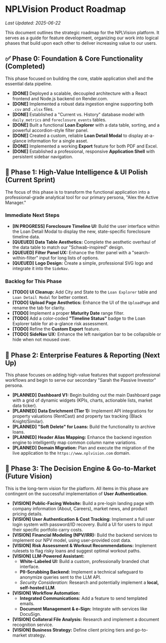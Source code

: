 # NPLVision Product Roadmap

*Last Updated: 2025-06-22*

This document outlines the strategic roadmap for the NPLVision platform. It serves as a guide for feature development, organizing our work into logical phases that build upon each other to deliver increasing value to our users.

## ✅ Phase 0: Foundation & Core Functionality (Completed)

This phase focused on building the core, stable application shell and the essential data pipeline.

* **[DONE]** Deployed a scalable, decoupled architecture with a React frontend and Node.js backend on Render.com.
* **[DONE]** Implemented a robust data ingestion engine supporting both `.csv` and `.xlsx` files.
* **[DONE]** Established a "Current vs. History" database model with `daily_metrics` and `foreclosure_events` tables.
* **[DONE]** Built a functional **Loan Explorer** with a data table, sorting, and a powerful accordion-style filter panel.
* **[DONE]** Created a custom, reliable **Loan Detail Modal** to display at-a-glance information for a single asset.
* **[DONE]** Implemented a working **Export** feature for both PDF and Excel.
* **[DONE]** Established a professional, responsive **Application Shell** with persistent sidebar navigation.

## 🔨 Phase 1: High-Value Intelligence & UI Polish (Current Sprint)

The focus of this phase is to transform the functional application into a professional-grade analytical tool for our primary persona, "Alex the Active Manager."

### Immediate Next Steps
* **[IN PROGRESS]** **Foreclosure Timeline UI:** Build the user interface within the Loan Detail Modal to display the new, state-specific foreclosure timeline data.
* **[QUEUED]** **Data Table Aesthetics:** Complete the aesthetic overhaul of the data table to match our "Schwab-inspired" design.
* **[QUEUED]** **Filter Panel UX:** Enhance the filter panel with a "search-within-filter" input for long lists of options.
* **[QUEUED]** **Logo Design:** Create a simple, professional SVG logo and integrate it into the `SideNav`.

### Backlog for This Phase
* **[TODO]** **UI Cleanup:** Add City and State to the `Loan Explorer` table and `Loan Detail Modal` for better context.
* **[TODO]** **Upload Page Aesthetics:** Enhance the UI of the `UploadPage` and rename the tab for clarity.
* **[TODO]** Implement a proper **Maturity Date** range filter.
* **[TODO]** Add a color-coded **"Timeline Status"** badge to the Loan Explorer table for at-a-glance risk assessment.
* **[TODO]** Refine the **Custom Export** feature.
* **[TODO]** **SideNav UX:** Enhance the left navigation bar to be collapsible or hide when not moused over.

## 🚀 Phase 2: Enterprise Features & Reporting (Next Up)

This phase focuses on adding high-value features that support professional workflows and begin to serve our secondary "Sarah the Passive Investor" persona.

* **[PLANNED]** **Dashboard V1:** Begin building out the main Dashboard page with a grid of dynamic widgets (KPIs, charts, actionable lists, market data ticker).
* **[PLANNED]** **Data Enrichment (Tier 1):** Implement API integrations for property valuations (RentCast) and property tax tracking (Black Knight/Similar).
* **[PLANNED]** **"Soft Delete" for Loans:** Build the functionality to archive loans.
* **[PLANNED]** **Header Alias Mapping:** Enhance the backend ingestion engine to intelligently map common column name variations.
* **[PLANNED]** **Domain Migration:** Plan and execute the migration of the live application to the `https://www.nplvision.com` domain.

## 🧠 Phase 3: The Decision Engine & Go-to-Market (Future Vision)

This is the long-term vision for the platform. All items in this phase are contingent on the successful implementation of **User Authentication**.

* **[VISION]** **Public-Facing Website:** Build a pre-login landing page with company information (About, Careers), market news, and product pricing details.
* **[VISION]** **User Authentication & Cost Tracking:** Implement a full user login system with password/ID recovery. Build a UI for users to input their specific portfolio carry costs.
* **[VISION]** **Financial Modeling (NPV/IRR):** Build the backend services to implement our NPV model, using user-provided cost data.
* **[VISION]** **Risk Assessment & Workout Recommendations:** Implement rulesets to flag risky loans and suggest optimal workout paths.
* **[VISION]** **LLM-Powered Assistant:**
  * **White-Labeled UI:** Build a custom, professionally branded chat interface.
  * **PII-Scrubbing Backend:** Implement a technical safeguard to anonymize queries sent to the LLM API.
  * *Security Consideration:* Research and potentially implement a **local, self-hosted LLM**.
* **[VISION]** **Workflow Automation:**
  * **Integrated Communications:** Add a feature to send templated emails.
  * **Document Management & e-Sign:** Integrate with services like DocuSign.
* **[VISION]** **Collateral File Analysis:** Research and implement a document recognition service.
* **[VISION]** **Business Strategy:** Define client pricing tiers and go-to-market strategy.
